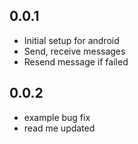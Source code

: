 ## 0.0.1

* Initial setup for android
* Send, receive messages
* Resend message if failed

## 0.0.2

* example bug fix
* read me updated
